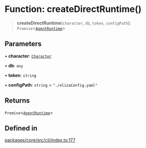 # Function: createDirectRuntime()

> **createDirectRuntime**(`character`, `db`, `token`, `configPath`): `Promise`\<[`AgentRuntime`](../classes/AgentRuntime.md)\>

## Parameters

• **character**: [`Character`](../type-aliases/Character.md)

• **db**: `any`

• **token**: `string`

• **configPath**: `string` = `"./elizaConfig.yaml"`

## Returns

`Promise`\<[`AgentRuntime`](../classes/AgentRuntime.md)\>

## Defined in

[packages/core/src/cli/index.ts:177](https://github.com/ai16z/eliza/blob/d30d0a6e4929f1f9ad2fee78a425cc005922c069/packages/core/src/cli/index.ts#L177)
